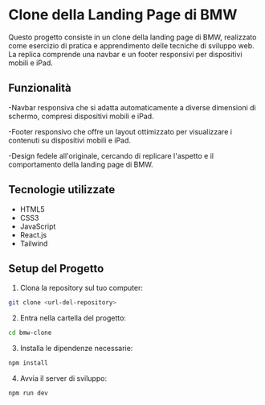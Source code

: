 # Clone della Landing Page di BMW

Questo progetto consiste in un clone della landing page di BMW, realizzato come esercizio di pratica e apprendimento delle tecniche di sviluppo web. La replica comprende una navbar e un footer responsivi per dispositivi mobili e iPad.

## Funzionalità

-Navbar responsiva che si adatta automaticamente a diverse dimensioni di schermo, compresi dispositivi mobili e iPad.

-Footer responsivo che offre un layout ottimizzato per visualizzare i contenuti su dispositivi mobili e iPad.

-Design fedele all'originale, cercando di replicare l'aspetto e il comportamento della landing page di BMW.

## Tecnologie utilizzate

- HTML5
- CSS3
- JavaScript
- React.js
- Tailwind

## Setup del Progetto

1. Clona la repository sul tuo computer:

```bash
git clone <url-del-repository>
```

2. Entra nella cartella del progetto:

```bash
cd bmw-clone
```

3. Installa le dipendenze necessarie:

```bash
npm install
```

4. Avvia il server di sviluppo:

```bash
npm run dev
```
